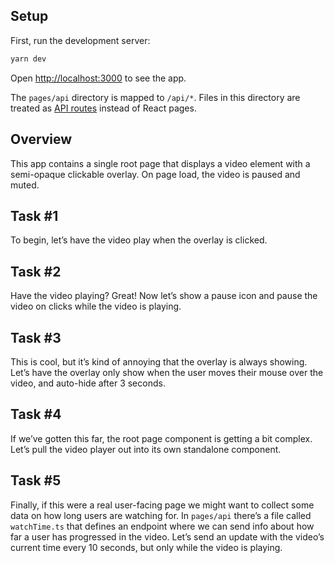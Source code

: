 ## Setup

First, run the development server:

```bash
yarn dev
```

Open [http://localhost:3000](http://localhost:3000) to see the app.

The `pages/api` directory is mapped to `/api/*`. Files in this directory are treated as [API routes](https://nextjs.org/docs/api-routes/introduction) instead of React pages.

## Overview

This app contains a single root page that displays a video element with a semi-opaque clickable overlay. On page load, the video is paused and muted.

## Task #1

To begin, let’s have the video play when the overlay is clicked.

## Task #2

Have the video playing? Great! Now let’s show a pause icon and pause the video on clicks while the video is playing.

## Task #3

This is cool, but it’s kind of annoying that the overlay is always showing. Let’s have the overlay only show when the user moves their mouse over the video, and auto-hide after 3 seconds.

## Task #4

If we’ve gotten this far, the root page component is getting a bit complex. Let’s pull the video player out into its own standalone component.

## Task #5

Finally, if this were a real user-facing page we might want to collect some data on how long users are watching for. In `pages/api` there’s a file called `watchTime.ts` that defines an endpoint where we can send info about how far a user has progressed in the video. Let’s send an update with the video’s current time every 10 seconds, but only while the video is playing.
